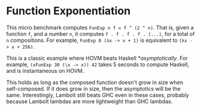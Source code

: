 Function Exponentiation
=======================

This micro benchmark computes `FunExp n f = f ^ (2 ^ n)`. That is, given a
function `f`, and a number `n`, it computes `f . f . f . f . (...)`, for a total
of `n` compositions. For example, `FunExp 8 (λx -> x + 1)` is equivalent to `(λx
-> x + 256)`.

This is a classic example where HOVM beats Haskell **asymptotically*. For
example, `(xFunExp 30 (\x -> x)) 42` takes 5 seconds to compute Haskell, and is
instantaneous on HOVM.

This holds as long as the composed function doesn't grow in size when
self-composed. If it does grow in size, then the asymptotics will be the same.
Interestingly, Lambolt still beats GHC even in these cases, probably because
Lambolt lambdas are more lightweight than GHC lambdas.
